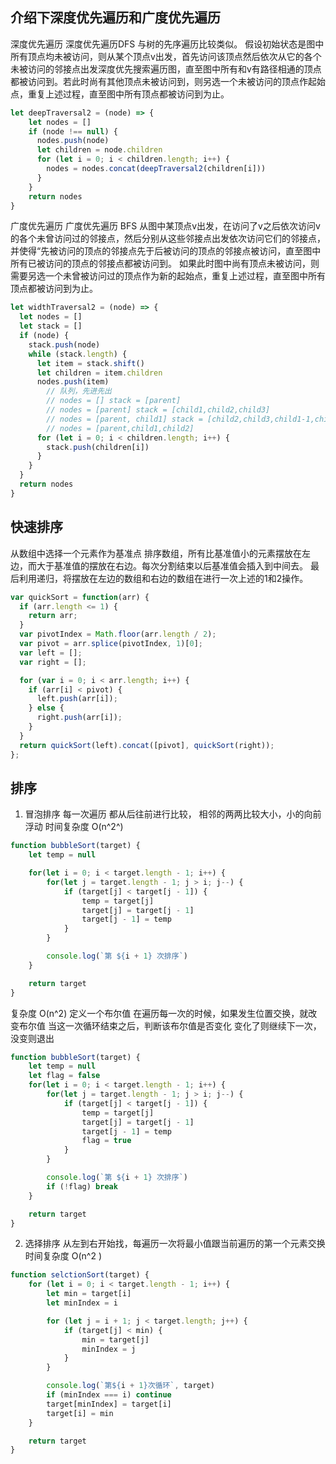 ## 介绍下深度优先遍历和广度优先遍历

深度优先遍历
深度优先遍历DFS 与树的先序遍历比较类似。
假设初始状态是图中所有顶点均未被访问，则从某个顶点v出发，首先访问该顶点然后依次从它的各个未被访问的邻接点出发深度优先搜索遍历图，直至图中所有和v有路径相通的顶点都被访问到。若此时尚有其他顶点未被访问到，则另选一个未被访问的顶点作起始点，重复上述过程，直至图中所有顶点都被访问到为止。
```js
let deepTraversal2 = (node) => {
    let nodes = []
    if (node !== null) {
      nodes.push(node)
      let children = node.children
      for (let i = 0; i < children.length; i++) {
        nodes = nodes.concat(deepTraversal2(children[i]))
      }
    }
    return nodes
}
```

广度优先遍历
广度优先遍历 BFS
从图中某顶点v出发，在访问了v之后依次访问v的各个未曾访问过的邻接点，然后分别从这些邻接点出发依次访问它们的邻接点，并使得“先被访问的顶点的邻接点先于后被访问的顶点的邻接点被访问，直至图中所有已被访问的顶点的邻接点都被访问到。 如果此时图中尚有顶点未被访问，则需要另选一个未曾被访问过的顶点作为新的起始点，重复上述过程，直至图中所有顶点都被访问到为止。
```js
let widthTraversal2 = (node) => {
  let nodes = []
  let stack = []
  if (node) {
    stack.push(node)
    while (stack.length) {
      let item = stack.shift()
      let children = item.children
      nodes.push(item)
        // 队列，先进先出
        // nodes = [] stack = [parent]
        // nodes = [parent] stack = [child1,child2,child3]
        // nodes = [parent, child1] stack = [child2,child3,child1-1,child1-2]
        // nodes = [parent,child1,child2]
      for (let i = 0; i < children.length; i++) {
        stack.push(children[i])
      }
    }
  }
  return nodes
}
```

## 快速排序
从数组中选择一个元素作为基准点
排序数组，所有比基准值小的元素摆放在左边，而大于基准值的摆放在右边。每次分割结束以后基准值会插入到中间去。
最后利用递归，将摆放在左边的数组和右边的数组在进行一次上述的1和2操作。
```js
var quickSort = function(arr) {
  if (arr.length <= 1) {
    return arr;
  }
  var pivotIndex = Math.floor(arr.length / 2);
  var pivot = arr.splice(pivotIndex, 1)[0];
  var left = [];
  var right = [];

  for (var i = 0; i < arr.length; i++) {
    if (arr[i] < pivot) {
      left.push(arr[i]);
    } else {
      right.push(arr[i]);
    }
  }
  return quickSort(left).concat([pivot], quickSort(right));
};
```

## 排序

1. 冒泡排序
每一次遍历 都从后往前进行比较， 相邻的两两比较大小，小的向前浮动 时间复杂度 O(n^2^)
```js
function bubbleSort(target) {
    let temp = null

    for(let i = 0; i < target.length - 1; i++) {
        for(let j = target.length - 1; j > i; j--) {
            if (target[j] < target[j - 1]) {
                temp = target[j]
                target[j] = target[j - 1]
                target[j - 1] = temp
            }
        }

        console.log(`第 ${i + 1} 次排序`)
    }

    return target
}
```
复杂度 O(n^2)
定义一个布尔值
在遍历每一次的时候，如果发生位置交换，就改变布尔值 当这一次循环结束之后，判断该布尔值是否变化 变化了则继续下一次，没变则退出
```js
function bubbleSort(target) {
    let temp = null
    let flag = false
    for(let i = 0; i < target.length - 1; i++) {
        for(let j = target.length - 1; j > i; j--) {
            if (target[j] < target[j - 1]) {
                temp = target[j]
                target[j] = target[j - 1]
                target[j - 1] = temp
                flag = true
            }
        }

        console.log(`第 ${i + 1} 次排序`)
        if (!flag) break
    }

    return target
}
```

2. 选择排序
从左到右开始找，每遍历一次将最小值跟当前遍历的第一个元素交换 时间复杂度 O(n^2 ) 
```js
function selctionSort(target) {
    for (let i = 0; i < target.length - 1; i++) {
        let min = target[i]
        let minIndex = i

        for (let j = i + 1; j < target.length; j++) {
            if (target[j] < min) {
                min = target[j]
                minIndex = j
            }
        }

        console.log(`第${i + 1}次循环`, target)
        if (minIndex === i) continue
        target[minIndex] = target[i]
        target[i] = min
    }

    return target
}
```